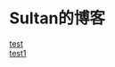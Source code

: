 # Sultan的博客
[test](https://sultanst.github.io/Sultan.github.io/test.html)  
[test1](https://sultanst.github.io/Sultan.github.io/test.md)
